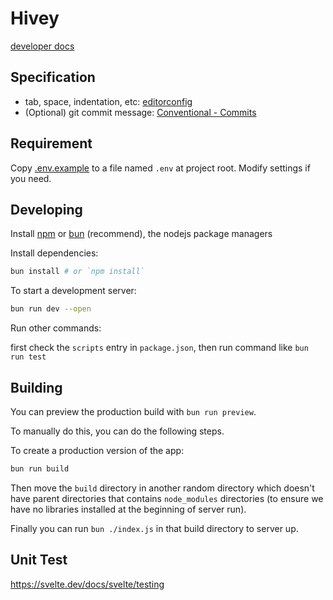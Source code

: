 # Hivey

[developer docs](./dev.md)

## Specification

- tab, space, indentation, etc: [editorconfig](https://editorconfig.org/)
- (Optional) git commit message: [Conventional - Commits](https://www.conventionalcommits.org/en/v1.0.0/)

## Requirement

Copy [.env.example](.env.example) to a file named `.env` at project root. Modify settings if you need.

## Developing

Install
[npm](https://docs.npmjs.com/downloading-and-installing-node-js-and-npm?ref=meilisearch-blog)
or [bun](https://bun.sh/) (recommend), the nodejs package managers

Install dependencies:

``` bash
bun install # or `npm install`
```

To start a development server:

``` bash
bun run dev --open
```

Run other commands:

first check the `scripts` entry in `package.json`, then run command like `bun run test`

## Building

You can preview the production build with `bun run preview`.

To manually do this, you can do the following steps.

To create a production version of the app:

```bash
bun run build
```

Then move the `build` directory in another random directory which doesn't have parent directories
that contains `node_modules` directories (to ensure we have no libraries installed at the
beginning of server run).

Finally you can run `bun ./index.js` in that build directory to server up.

## Unit Test

https://svelte.dev/docs/svelte/testing
